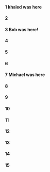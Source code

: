 #### 1 khaled was here
#### 2
#### 3 Bob was here!
#### 4
#### 5
#### 6
#### 7 Michael was here
#### 8
#### 9
#### 10
#### 11
#### 12
#### 13
#### 14
#### 15